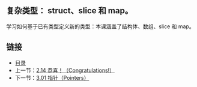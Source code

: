 ## 复杂类型： struct、slice 和 map。

学习如何基于已有类型定义新的类型：本课涵盖了结构体、数组、slice 和 map。

## 链接
* [目录](https://github.com/alphaxlvii/go-zh/blob/master/tour/directory.md)
* 上一节：[2.14 恭喜！（Congratulations!）](https://github.com/alphaxlvii/go-zh/blob/master/tour/02.14.md)
* 下一节：[3.01 指针（Pointers）](https://github.com/alphaxlvii/go-zh/blob/master/tour/03.01.md)
